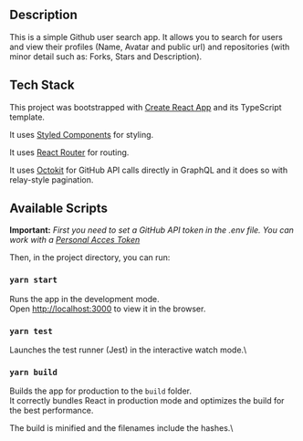 ## Description
This is a simple Github user search app. It allows you to search for users and view their profiles (Name, Avatar and public url) and repositories (with minor detail such as: Forks, Stars and Description).

## Tech Stack

This project was bootstrapped with [Create React App](https://github.com/facebook/create-react-app) and its TypeScript template.

It uses [Styled Components](https://styled-components.com/) for styling.

It uses [React Router](https://reactrouter.com/) for routing.

It uses [Octokit](https://github.com/octokit/graphql.js/) for GitHub API calls directly in GraphQL and it does so with relay-style pagination.
## Available Scripts

**Important:** _First you need to set a GitHub API token in the .env file. You can work with a [Personal Acces Token](https://github.com/settings/tokens)_

Then, in the project directory, you can run:

### `yarn start`

Runs the app in the development mode.\
Open [http://localhost:3000](http://localhost:3000) to view it in the browser.

### `yarn test`

Launches the test runner (Jest) in the interactive watch mode.\

### `yarn build`

Builds the app for production to the `build` folder.\
It correctly bundles React in production mode and optimizes the build for the best performance.

The build is minified and the filenames include the hashes.\
